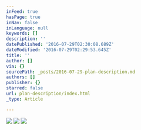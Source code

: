 ```yaml
---
inFeed: true
hasPage: true
inNav: false
inLanguage: null
keywords: []
description: ''
datePublished: '2016-07-29T02:30:08.689Z'
dateModified: '2016-07-29T02:29:53.645Z'
title: ''
author: []
via: {}
sourcePath: _posts/2016-07-29-plan-description.md
authors: []
publisher: {}
starred: false
url: plan-description/index.html
_type: Article

---
```

![](https://the-grid-user-content.s3-us-west-2.amazonaws.com/0c3dd549-a370-4a05-a994-108825107f65.png)
![](https://the-grid-user-content.s3-us-west-2.amazonaws.com/be790eb4-cd44-4c4a-957c-f98e1dc4bdcc.png)
![](https://the-grid-user-content.s3-us-west-2.amazonaws.com/de911281-88ab-4fef-9304-94ccbaa3a0b1.jpg)